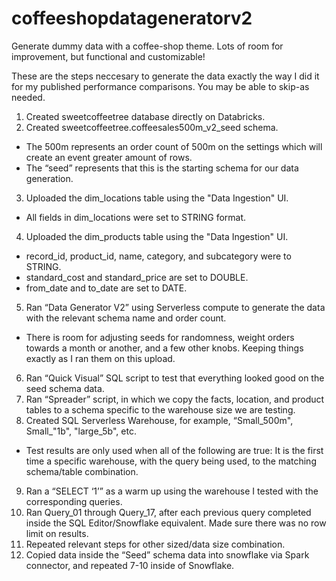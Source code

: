 # coffeeshopdatageneratorv2
Generate dummy data with a coffee-shop theme. Lots of room for improvement, but functional and customizable!

These are the steps neccesary to generate the data exactly the way I did it for my published performance comparisons. You may be able to skip-as needed.

1.	Created sweetcoffeetree database directly on Databricks.
2.	Created sweetcoffeetree.coffeesales500m_v2_seed schema. 
   - The 500m represents an order count of 500m on the settings which will create an event greater amount of rows. 
   - The “seed” represents that this is the starting schema for our data generation.
3.	Uploaded the dim_locations table using the "Data Ingestion" UI.
   - All fields in dim_locations were set to STRING format.
4.  Uploaded the dim_products table using the "Data Ingestion" UI.
   - record_id, product_id, name, category, and subcategory were to STRING.
   - standard_cost and standard_price are set to DOUBLE.
   - from_date and to_date are set to DATE.
5.	Ran “Data Generator V2” using Serverless compute to generate the data with the relevant schema name and order count.
   - There is room for adjusting seeds for randomness, weight orders towards a month or another, and a few other knobs. Keeping things exactly as I ran them on this upload.
6.	Ran “Quick Visual” SQL script to test that everything looked good on the seed schema data.
7.	Ran “Spreader” script, in which we copy the facts, location, and product tables to a schema specific to the warehouse size we are testing.
8.	Created SQL Serverless Warehouse, for example, “Small_500m", Small_"1b", "large_5b", etc.
   - Test results are only used when all of the following are true: It is the first time a specific warehouse, with the query being used, to the matching schema/table combination.
9.	Ran a “SELECT ‘1’” as a warm up using the warehouse I tested with the corresponding queries.
10.	Ran Query_01 through Query_17, after each previous query completed inside the SQL Editor/Snowflake equivalent. Made sure there was no row limit on results.
11.	Repeated relevant steps for other sized/data size combination.
12.	Copied data inside the “Seed” schema data into snowflake via Spark connector, and repeated 7-10 inside of Snowflake.
